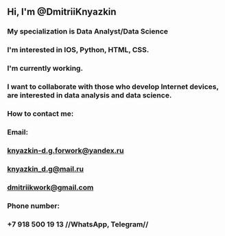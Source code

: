 ## Hi, I'm @DmitriiKnyazkin
### My specialization is Data Analyst/Data Science
### I'm interested in IOS, Python, HTML, CSS.
### I'm currently working.
### I want to collaborate with those who develop Internet devices, are interested in data analysis and data science.
### How to contact me:
### Email:
### knyazkin-d.g.forwork@yandex.ru
### knyazkin_d.g@mail.ru
### dmitriikwork@gmail.com
### Phone number:
### +7 918 500 19 13 //WhatsApp, Telegram//
<!---
DmitriiKnyazkin/DmitriiKnyazkin is a ✨ special ✨ repository because its `README.md` (this file) appears on your GitHub profile.
You can click the Preview link to take a look at your changes.
--->
